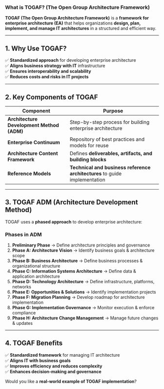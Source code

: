 ### **What is TOGAF? (The Open Group Architecture Framework)**  

**TOGAF (The Open Group Architecture Framework)** is a **framework for enterprise architecture (EA)** that helps organizations **design, plan, implement, and manage IT architectures** in a structured and efficient way.  

---

## **1. Why Use TOGAF?**  
✅ **Standardized approach** for developing enterprise architecture  
✅ **Aligns business strategy with IT** infrastructure  
✅ **Ensures interoperability and scalability**  
✅ **Reduces costs and risks in IT projects**  

---

## **2. Key Components of TOGAF**  

| **Component** | **Purpose** |
|--------------|------------|
| **Architecture Development Method (ADM)** | Step-by-step process for building enterprise architecture |
| **Enterprise Continuum** | Repository of best practices and models for reuse |
| **Architecture Content Framework** | Defines **deliverables, artifacts, and building blocks** |
| **Reference Models** | **Technical and business reference architectures** to guide implementation |

---

## **3. TOGAF ADM (Architecture Development Method)**  
TOGAF uses a **phased approach** to develop enterprise architecture:  

### **Phases in ADM**
1. **Preliminary Phase** → Define architecture principles and governance  
2. **Phase A: Architecture Vision** → Identify business goals & architecture scope  
3. **Phase B: Business Architecture** → Define business processes & organizational structure  
4. **Phase C: Information Systems Architecture** → Define data & application architecture  
5. **Phase D: Technology Architecture** → Define infrastructure, platforms, networks  
6. **Phase E: Opportunities & Solutions** → Identify implementation projects  
7. **Phase F: Migration Planning** → Develop roadmap for architecture implementation  
8. **Phase G: Implementation Governance** → Monitor execution & enforce compliance  
9. **Phase H: Architecture Change Management** → Manage future changes & updates  

---

## **4. TOGAF Benefits**
✅ **Standardized framework** for managing IT architecture  
✅ **Aligns IT with business goals**  
✅ **Improves efficiency and reduces complexity**  
✅ **Enhances decision-making and governance**  

Would you like a **real-world example of TOGAF implementation**?
